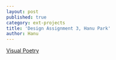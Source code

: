 ```yaml
---
layout: post
published: true
category: ext-projects
title: 'Design Assignment 3, Hanu Park'
author: Hanu
---
```

[Visual Poetry](https://drive.google.com/drive/u/0/folders/1Ax0x3M6h8X4c7w9DZ-0lObjGr1RN8Mw4)